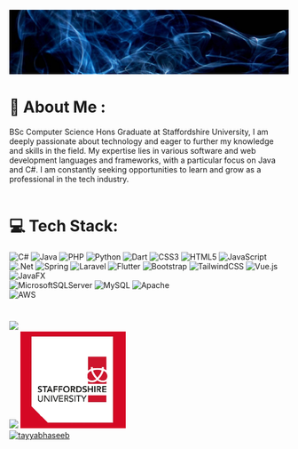 ![Banner](./banner.png)
# 🌴 About Me :
BSc Computer Science Hons Graduate at Staffordshire University, I am deeply passionate about technology and eager to further my knowledge and skills in the field. My expertise lies in various software and web development languages and frameworks, with a particular focus on Java and C#. I am constantly seeking opportunities to learn and grow as a professional in the tech industry.</br>
</br>
# 💻 Tech Stack:
![C#](https://img.shields.io/badge/c%23-%23239120.svg?style=for-the-badge&logo=csharp&logoColor=white) ![Java](https://img.shields.io/badge/java-%23ED8B00.svg?style=for-the-badge&logo=openjdk&logoColor=white) ![PHP](https://img.shields.io/badge/php-%23777BB4.svg?style=for-the-badge&logo=php&logoColor=white) ![Python](https://img.shields.io/badge/python-3670A0?style=for-the-badge&logo=python&logoColor=ffdd54) ![Dart](https://img.shields.io/badge/dart-%230175C2.svg?style=for-the-badge&logo=dart&logoColor=white) ![CSS3](https://img.shields.io/badge/css3-%231572B6.svg?style=for-the-badge&logo=css3&logoColor=white) ![HTML5](https://img.shields.io/badge/html5-%23E34F26.svg?style=for-the-badge&logo=html5&logoColor=white) ![JavaScript](https://img.shields.io/badge/javascript-%23323330.svg?style=for-the-badge&logo=javascript&logoColor=%23F7DF1E) </br>
![.Net](https://img.shields.io/badge/.NET-5C2D91?style=for-the-badge&logo=.net&logoColor=white) ![Spring](https://img.shields.io/badge/spring-%236DB33F.svg?style=for-the-badge&logo=spring&logoColor=white) ![Laravel](https://img.shields.io/badge/laravel-%23FF2D20.svg?style=for-the-badge&logo=laravel&logoColor=white) ![Flutter](https://img.shields.io/badge/Flutter-%2302569B.svg?style=for-the-badge&logo=Flutter&logoColor=white) ![Bootstrap](https://img.shields.io/badge/bootstrap-%238511FA.svg?style=for-the-badge&logo=bootstrap&logoColor=white) ![TailwindCSS](https://img.shields.io/badge/tailwindcss-%2338B2AC.svg?style=for-the-badge&logo=tailwind-css&logoColor=white) ![Vue.js](https://img.shields.io/badge/vue.js-%2335495e.svg?style=for-the-badge&logo=vuedotjs&logoColor=%234FC08D) ![JavaFX](https://img.shields.io/badge/javafx-%23FF0000.svg?style=for-the-badge&logo=javafx&logoColor=white)</br>
![MicrosoftSQLServer](https://img.shields.io/badge/Microsoft%20SQL%20Server-CC2927?style=for-the-badge&logo=microsoft%20sql%20server&logoColor=white) ![MySQL](https://img.shields.io/badge/mysql-4479A1.svg?style=for-the-badge&logo=mysql&logoColor=white)  ![Apache](https://img.shields.io/badge/apache-%23D42029.svg?style=for-the-badge&logo=apache&logoColor=white) </br>
![AWS](https://img.shields.io/badge/AWS-%23FF9900.svg?style=for-the-badge&logo=amazon-aws&logoColor=white)
# 
![](https://nirzak-streak-stats.vercel.app/?user=JayAkagi&theme=shadow_blue&hide_border=false)<br/>
![](https://github-readme-stats.vercel.app/api/top-langs/?username=JayAkagi&theme=shadow_blue&hide_border=false&include_all_commits=true&count_private=true&layout=compact)
![Staffs](./staffs3.png)</br>
<a href="https://www.linkedin.com/in/chris-bautista-429a62224/" target="blank"><img align="center" src="https://raw.githubusercontent.com/rahuldkjain/github-profile-readme-generator/master/src/images/icons/Social/linked-in-alt.svg" alt="tayyabhaseeb" height="30" width="40" /></a>
